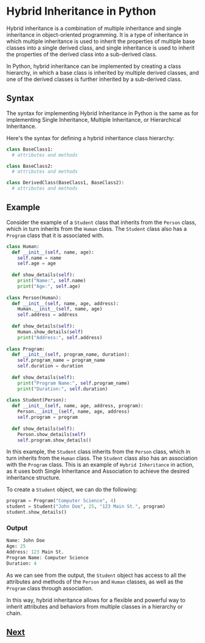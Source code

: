 # Hybrid Inheritance in Python
Hybrid inheritance is a combination of multiple inheritance and single inheritance in object-oriented programming. It is a type of inheritance in which multiple inheritance is used to inherit the properties of multiple base classes into a single derived class, and single inheritance is used to inherit the properties of the derived class into a sub-derived class.

In Python, hybrid inheritance can be implemented by creating a class hierarchy, in which a base class is inherited by multiple derived classes, and one of the derived classes is further inherited by a sub-derived class.

## Syntax
The syntax for implementing Hybrid Inheritance in Python is the same as for implementing Single Inheritance, Multiple Inheritance, or Hierarchical Inheritance.


Here's the syntax for defining a hybrid inheritance class hierarchy:
```python 
class BaseClass1:
  # attributes and methods

class BaseClass2:
  # attributes and methods

class DerivedClass(BaseClass1, BaseClass2):
  # attributes and methods

```
## Example
Consider the example of a `Student` class that inherits from the `Person` class, which in turn inherits from the `Human` class. The `Student` class also has a `Program` class that it is associated with.

```python
class Human:
  def __init__(self, name, age):
    self.name = name
    self.age = age
    
  def show_details(self):
    print("Name:", self.name)
    print("Age:", self.age)
    
class Person(Human):
  def __init__(self, name, age, address):
    Human.__init__(self, name, age)
    self.address = address
    
  def show_details(self):
    Human.show_details(self)
    print("Address:", self.address)
    
class Program:
  def __init__(self, program_name, duration):
    self.program_name = program_name
    self.duration = duration
    
  def show_details(self):
    print("Program Name:", self.program_name)
    print("Duration:", self.duration)
    
class Student(Person):
  def __init__(self, name, age, address, program):
    Person.__init__(self, name, age, address)
    self.program = program
    
  def show_details(self):
    Person.show_details(self)
    self.program.show_details()
```
In this example, the `Student` class inherits from the `Person` class, which in turn inherits from the `Human` class. The `Student` class also has an association with the `Program` class. This is an example of `Hybrid Inheritance` in action, as it uses both Single Inheritance and Association to achieve the desired inheritance structure.

To create a `Student` object, we can do the following:
```python
program = Program("Computer Science", 4)
student = Student("John Doe", 25, "123 Main St.", program)
student.show_details()
```
### Output
```python
Name: John Doe
Age: 25
Address: 123 Main St.
Program Name: Computer Science
Duration: 4
```
As we can see from the output, the `Student` object has access to all the attributes and methods of the `Person` and `Human` classes, as well as the `Program` class through association. 

In this way, hybrid inheritance allows for a flexible and powerful way to inherit attributes and behaviors from multiple classes in a hierarchy or chain.

## [Next](https://github.com/Harshita1303/Python-CodewithHarry/blob/main/81-Day-81-Hybrid-and-Hierarchical-Inheritance/.tutorial/02.Hierarchical%20Inheritance.md)
